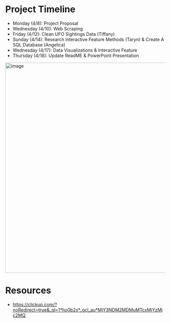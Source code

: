 # Project Timeline

* Monday (4/8): Project Proposal
* Wednesday (4/10): Web Scraping
* Friday (4/12): Clean UFO Sightings Data (Tiffany)
* Sunday (4/14): Research Interactive Feature Methods (Taryn) & Create A SQL Database (Angelica)
* Wednesday (4/17): Data Visualizations & Interactive Feature
* Thursday (4/18): Update ReadME & PowerPoint Presentation


<img width="665" alt="image" src="https://github.com/teelam1910/UFO_Sightings_Analysis/assets/152451436/68204603-d7dd-4560-b5e1-562a6c08c7cc">

# Resources
* https://clickup.com/?noRedirect=true&_gl=1*ho0b2x*_gcl_au*MjY3NDM2MDMuMTcxMjYzMjc2MQ
